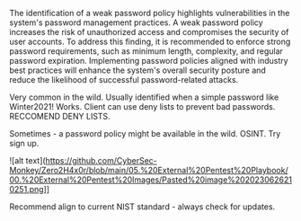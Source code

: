 The identification of a weak password policy highlights vulnerabilities in the system's password management practices. A weak password policy increases the risk of unauthorized access and compromises the security of user accounts. To address this finding, it is recommended to enforce strong password requirements, such as minimum length, complexity, and regular password expiration. Implementing password policies aligned with industry best practices will enhance the system's overall security posture and reduce the likelihood of successful password-related attacks.

Very common in the wild. Usually identified when a simple password like Winter2021! Works.
Client can use deny lists to prevent bad passwords.
RECCOMEND DENY LISTS.

Sometimes - a password policy might be available in the wild. OSINT. Try sign up.

![alt text](https://github.com/CyberSec-Monkey/Zero2H4x0r/blob/main/05.%20External%20Pentest%20Playbook/00.%20External%20Pentest%20Images/Pasted%20image%2020230626210251.png]]

Recommend align to current NIST standard - always check for updates.
